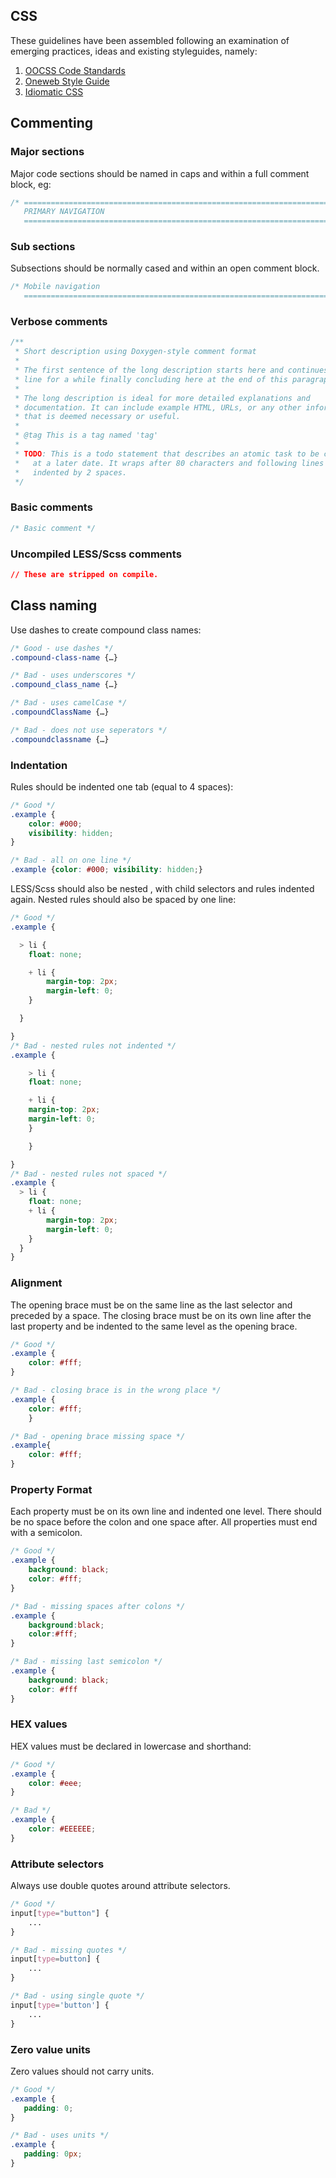 ## CSS
These guidelines have been assembled following an examination of emerging practices, ideas and existing styleguides, namely:

1. [OOCSS Code Standards](https://github.com/stubbornella/oocss-code-standards)
2. [Oneweb Style Guide](https://github.com/nternetinspired/OneWeb/blob/master/STYLEGUIDE.md)
3. [Idiomatic CSS](https://github.com/necolas/idiomatic-css)


## Commenting

### Major sections
Major code sections should be named in caps and within a full comment block, eg:
```css
/* ==========================================================================
   PRIMARY NAVIGATION
   ========================================================================== */
```

### Sub sections
Subsections should be normally cased and within an open comment block.
```css
/* Mobile navigation
   ========================================================================== */
```

### Verbose comments
```css
/**
 * Short description using Doxygen-style comment format
 *
 * The first sentence of the long description starts here and continues on this
 * line for a while finally concluding here at the end of this paragraph.
 *
 * The long description is ideal for more detailed explanations and
 * documentation. It can include example HTML, URLs, or any other information
 * that is deemed necessary or useful.
 *
 * @tag This is a tag named 'tag'
 *
 * TODO: This is a todo statement that describes an atomic task to be completed
 *   at a later date. It wraps after 80 characters and following lines are
 *   indented by 2 spaces.
 */
 ```

### Basic comments
```css
/* Basic comment */
```

### Uncompiled LESS/Scss comments
```css
// These are stripped on compile.
```

## Class naming
Use dashes to create compound class names:

```css
/* Good - use dashes */
.compound-class-name {…}

/* Bad - uses underscores */
.compound_class_name {…}

/* Bad - uses camelCase */
.compoundClassName {…}

/* Bad - does not use seperators */
.compoundclassname {…}
```

### Indentation
Rules should be indented one tab (equal to 4 spaces):

```css
/* Good */
.example {
	color: #000;
	visibility: hidden;
}

/* Bad - all on one line */
.example {color: #000; visibility: hidden;}
```

LESS/Scss should also be nested , with child selectors and rules indented again. Nested rules should also be spaced by one line:

```css
/* Good */
.example {

  > li {
    float: none;

	+ li {
		margin-top: 2px;
		margin-left: 0;
	}

  }

}
/* Bad - nested rules not indented */
.example {

	> li {
	float: none;

	+ li {
	margin-top: 2px;
	margin-left: 0;
	}

	}

}
/* Bad - nested rules not spaced */
.example {
  > li {
    float: none;
	+ li {
		margin-top: 2px;
		margin-left: 0;
	}
  }
}
```

### Alignment
The opening brace must be on the same line as the last selector and preceded by a space. The closing brace must be on its own line after the last property and be indented to the same level as the opening brace.

```css
/* Good */
.example {
    color: #fff;
}

/* Bad - closing brace is in the wrong place */
.example {
    color: #fff;
    }

/* Bad - opening brace missing space */
.example{
    color: #fff;
}
```

### Property Format
Each property must be on its own line and indented one level. There should be no space before the colon and one space after. All properties must end with a semicolon.

```css
/* Good */
.example {
    background: black;
    color: #fff;
}

/* Bad - missing spaces after colons */
.example {
    background:black;
    color:#fff;
}

/* Bad - missing last semicolon */
.example {
    background: black;
    color: #fff
}
```

### HEX values
HEX values must be declared in lowercase and shorthand:
```css
/* Good */
.example {
    color: #eee;
}

/* Bad */
.example {
    color: #EEEEEE;
}
```

### Attribute selectors
Always use double quotes around attribute selectors.

```css
/* Good */
input[type="button"] {
    ...
}

/* Bad - missing quotes */
input[type=button] {
    ...
}

/* Bad - using single quote */
input[type='button'] {
    ...
}
```

### Zero value units
Zero values should not carry units.

```css
/* Good */
.example {
   padding: 0;
}

/* Bad - uses units */
.example {
   padding: 0px;
}
```
